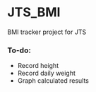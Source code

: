 # JTS_BMI
BMI tracker project for JTS

### To-do:
+ Record height
+ Record daily weight
+ Graph calculated results
